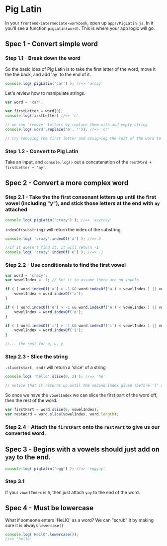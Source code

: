 # Pig Latin

In your `frontend-intermediate-workbook`, open up `apps/PigLatin.js`. In it you'll see a function `pigLatin(word)`. This is where your app logic will go.

## Spec 1 - Convert simple word
### Step 1.1 - Break down the word

So the basic idea of Pig Latin is to take the first letter of the word, move it the the back, and add 'ay' to the end of it. 
```javascript
console.log( pigLatin('car') ); //=> 'arcay'
```

Let's review how to manipulate strings.
```javascript
var word = 'car';

var firstLetter = word[0];
console.log(firstLetter) //=> 'c'

// we can 'remove' letters by replace them with and empty string
console.log('word'.replace('a', '')); //=> 'cr'

// try removing the first letter and assigning the rest of the word to a var restWord
```

### Step 1.2 - Convert to Pig Latin

Take an input, and `console.log()` out a concatenation of the `restWord + firstLetter + 'ay'`.

## Spec 2 - Convert a more complex word
### Step 2.1 - Take the the first consonant letters up until the first vowel (including "y"), and stick those letters at the end with `ay` attached

```javascript
console.log( pigLatin('crazy') ); //=> 'azycray'
```

`indexOf(substring)` will return the index of the substring.
```javascript
console.log( 'crazy'.indexOf('a') ); //=> 2

//if it doesn't find it, it will return -1
console.log( 'crazy'.indexOf('e') ); //=> -1
```

### Step 2.2 - Use conditionals to find the first vowel
```javascript
var word = 'crazy';
var vowelIndex = -1; // Set it to assume there are no vowels

if ( ( word.indexOf('a') > -1 && word.indexOf('a') < vowelIndex ) || vowelIndex === -1 ) {
    vowelIndex = word.indexOf('a');
} 

if ( ( word.indexOf('e') > -1 && word.indexOf('e') < vowelIndex ) || vowelIndex === -1 ) {
    vowelIndex = word.indexOf('e');
} 

if ( ( word.indexOf('i') > -1 && word.indexOf('i') < vowelIndex ) || vowelIndex === -1 ) {
    vowelIndex = word.indexOf('i');
}

//... the rest for o, u, y
```

### Step 2.3 - Slice the string

`.slice(start, end)` will return a 'slice' of a string
```javascript
console.log( 'hello'.slice(0, 2) ); //=> 'he'

// notice that it returns up until the second index given (before 'l' at index 2)
```

So once we have the `vowelIndex` we can slice the first part of the word off, then the rest of the word.
```javascript
var firstPart = word.slice(0, vowelIndex);
var restWord = word.slice(vowelIndex, word.length);
```

### Step 2.4 - Attach the `firstPart` onto the `restPart` to give us our converted word.

## Spec 3 - Begins with a vowels should just add on `yay` to the end.
```javascript
console.log( pigLatin('egg') ); //=> 'eggyay'
```

### Step 3.1
If your `vowelIndex` is `0`, then just attach `yay` to the end of the word.

## Spec 4 - Must be lowercase
What if someone enters 'HeLlO' as a word? We can "scrub" it by making sure it is always `lowercase()`
```javascript
console.log('HeLlO'.lowercase());
//=> 'hello'
```
